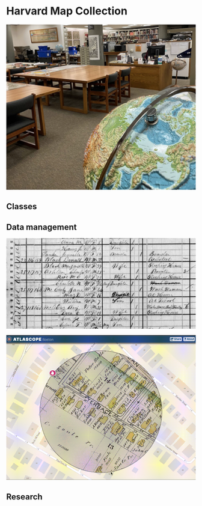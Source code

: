 # Harvard Map Collection

![Photograph of the Harvard Map Collection](media/map-collection.png)

## Classes

## Data management

![Screenshot from 1880 census](media/1880-census.png)

![GIF recording comparing 1890 streets to today](media/atlascope.gif)


## Research